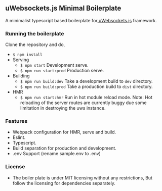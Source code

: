 ## uWebsockets.js Minimal Boilerplate
A minimalist typescript based boilerplate for[ uWebsockets.js](https://github.com/uNetworking/uWebSockets.js " uWebsockets.js") framework.

### Running the boilerplate
Clone the repository and do,
+ `$ npm install`
+ Serving
	+ `$ npm start` Development serve.
	+ `$ npm run start:prod` Production serve.
+ Building
	+ `$ npm run build:dev` Take a development build to `dev` directory.
	+ `$ npm run build:prod` Take a production build to `dist` directory.
+ HMR
	+ `$ npm run start:hmr` Run in hot module reload mode. Note: Hot reloading of the server routes are currently buggy due some limitation in destroying the uws instance.

### Features
- Webpack configuration for HMR, serve and build.
- Eslint.
- Typescript.
- Build separation for production and development.
- .env Support (rename sample.env to .env)

### License
- The boiler plate is under MIT licensing without any restrictions, But follow the licensing for dependencies separately.
